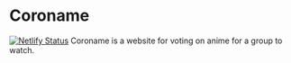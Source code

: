 # Coroname
[![Netlify Status](https://api.netlify.com/api/v1/badges/54e8ea9c-1bf7-4c15-8820-c44716214bc9/deploy-status)](https://app.netlify.com/sites/coroname-club/deploys)
Coroname is a website for voting on anime for a group to watch.